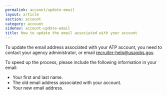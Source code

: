```yaml
---
permalink: account/update-email
layout: article
section: account
category: account
sidenav: account-update-email
title: How to update the email associated with your account
---
```


To update the email address associated with your ATP account, you need to contact your agency administrator, or email recruiter-help@usajobs.gov.

To speed up the process, please include the following information in your email:

* Your first and last name.
* The old email address associated with your account.
* Your new email address.
